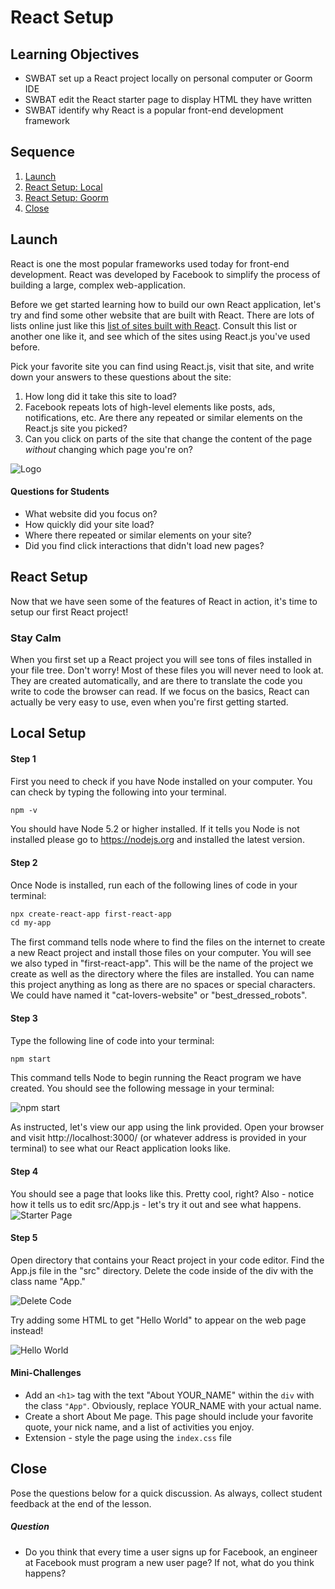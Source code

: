 # React Setup

## Learning Objectives

* SWBAT set up a React project locally on personal computer or Goorm IDE
* SWBAT edit the React starter page to display HTML they have written
* SWBAT identify why React is a popular front-end development framework

## Sequence

1. [Launch](#launch)
2. [React Setup: Local](#local)
3. [React Setup: Goorm](1-react-goorm.md)
4. [Close](#close)

## Launch

React is one the most popular frameworks used today for front-end development. React was developed by Facebook to simplify the process of building a large, complex web-application.

Before we get started learning how to build our own React application, let's try and find some other website that are built with React. There are lots of lists online just like this [list of sites built with React](https://www.quora.com/Which-are-the-top-10-sites-built-with-ReactJS). Consult this list or another one like it, and see which of the sites using React.js you've used before.

Pick your favorite site you can find using React.js, visit that site, and write down your answers to these questions about the site:

1. How long did it take this site to load?
2. Facebook repeats lots of high-level elements like posts, ads, notifications, etc. Are there any repeated or similar elements on the React.js site you picked?
3. Can you click on parts of the site that change the content of the page *without* changing which page you're on?

![Logo](./img/react-logo.png)

#### Questions for Students

* What website did you focus on?
* How quickly did your site load?
* Where there repeated or similar elements on your site?
* Did you find click interactions that didn't load new pages?

## React Setup

Now that we have seen some of the features of React in action, it's time to setup our first React project!

### Stay Calm

When you first set up a React project you will see tons of files installed in your file tree. Don't worry! Most of these files you will never need to look at. They are created automatically, and are there to translate the code you write to code the browser can read. If we focus on the basics, React can actually be very easy to use, even when you're first getting started.

<a id="local"></a>
## Local Setup

#### Step 1

First you need to check if you have Node installed on your computer. You can check by typing the following into your terminal.

```HTML
npm -v
```

You should have Node 5.2 or higher installed. If it tells you Node is not installed please go to https://nodejs.org and installed the latest version.

#### Step 2

Once Node is installed, run each of the following lines of code in your terminal:

```HTML
npx create-react-app first-react-app
cd my-app
```

The first command tells node where to find the files on the internet to create a new React project and install those files on your computer. You will see we also typed in "first-react-app". This will be the name of the project we create as well as the directory where the files are installed. You can name this project anything as long as there are no spaces or special characters. We could have named it "cat-lovers-website" or "best_dressed_robots".

#### Step 3

Type the following line of code into your terminal:

```HTML
npm start
```

This command tells Node to begin running the React program we have created. You should see the following message in your terminal:

![npm start](./img/npm-start.png)

As instructed, let's view our app using the link provided. Open your browser and visit http://localhost:3000/ (or whatever address is provided in your terminal) to see what our React application looks like.

#### Step 4

You should see a page that looks like this. Pretty cool, right? Also - notice how it tells us to edit src/App.js - let's try it out and see what happens.
![Starter Page](./img/first-page.png)

#### Step 5

Open directory that contains your React project in your code editor. Find the App.js file in the "src" directory. Delete the code inside of the div with the class name "App."

![Delete Code](./img/delete-code.png)

Try adding some HTML to get "Hello World" to appear on the web page instead!

![Hello World](./img/hello-world.png)

#### Mini-Challenges

* Add an `<h1>` tag with the text "About YOUR_NAME" within the `div` with the class `"App"`. Obviously, replace YOUR_NAME with your actual name.
* Create a short About Me page. This page should include your favorite quote, your nick name, and a list of activities you enjoy.
* Extension - style the page using the `index.css` file

## Close

Pose the questions below for a quick discussion. As always, collect student feedback at the end of the lesson.

##### Question

* Do you think that every time a user signs up for Facebook, an engineer at Facebook must program a new user page? If not, what do you think happens?
